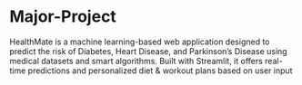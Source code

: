 # Major-Project
HealthMate is a machine learning-based web application designed to predict the risk of Diabetes, Heart Disease, and Parkinson’s Disease using medical datasets and smart algorithms. Built with Streamlit, it offers real-time predictions and personalized diet &amp; workout plans based on user input 
